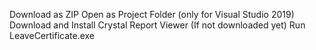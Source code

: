 Download as ZIP
Open as Project Folder (only for Visual Studio 2019)
Download and Install Crystal Report Viewer (If not downloaded yet)
Run LeaveCertificate.exe
